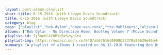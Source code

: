 ```yaml
---
layout: post-album-playlist
short-title: 6-15-2016 (with Llewyn Davis Soundtrack)
title: 6-15-2016 (with Llewyn Davis Soundtrack)
category: blog
tags: ["playlist","bob-dylan","dave-van-ronk","the-dubliners","alison-krauss,-bobby-osborne","pete-seeger","tom-paxton","the-kingston-trio","bryan-sutton","dave-van-ronk","larkin-bryant-cohen","the-everly-brothers","the-corries","karen-dalton","karine-polwart","bob-dylan","fruit-bats","blitzen-trapper","young-magic","the-specials","into-it.-over-it.","ajj"]
albums: ["Bob Dylan - No Direction Home: Bootleg Volume 7 (Movie Soundtrack)","Dave Van Ronk - Inside Dave Van Ronk","The Dubliners - The Best That Is Irish","Alison Krauss, Bobby Osborne - Essential Bluegrass : Bluegrass Legends","Pete Seeger - Broadside Ballads, Vol. 2","Tom Paxton - The Best Of Tom Paxton: I Can't Help Wonder Wher I'm Bound: The Elektra Years","The Kingston Trio - The Kingston Trio Live At The Historic Yuma Theatre","Bryan Sutton - Bluegrass Guitar","Dave Van Ronk - Dink's Song (Covered in the Motion Picture) - Single","Larkin Bryant Cohen - The Instrumental Memphis Music Sampler Vol. 2","The Everly Brothers - Simply - The Everly Brothers ( 42 Essential Tracks)","The Corries - People and Songs of the Sea","Karen Dalton - 1966","Karine Polwart - Fairest Floo'er","Bob Dylan - The Witmark Demos: 1962-1964 (The Bootleg Series Vol. 9)","Fruit Bats - Absolute Loser","Blitzen Trapper - Destroyer of the Void","Young Magic - Still Life","The Specials - More Specials","Into It. Over It. - Into It. Over It. (Session #2) on Audiotree Live","AJJ - Rompilation"]
playlist-id: 7j5ouHCkYBMYq5xSzygSra
playlist-img: https://mosaic.scdn.co/640/ab67616d0000b27370a26639e06a441817daed5cab67616d0000b27387c4995e440de7beefcd325cab67616d0000b273948e37e186022245cc07e7d7ab67616d0000b273d14d8384964f90bf4910172e
summary: "A playlist of albums I created on 06-15-2016 featuring Bob Dylan, Dave Van Ronk, The Dubliners, Alison Krauss, Bobby Osborne, Pete Seeger, Tom Paxton, The Kingston Trio, Bryan Sutton, Dave Van Ronk, Larkin Bryant Cohen, The Everly Brothers, The Corries, Karen Dalton, Karine Polwart, Bob Dylan, Fruit Bats, Blitzen Trapper, Young Magic, The Specials, Into It. Over It., and AJJ."
---
```

